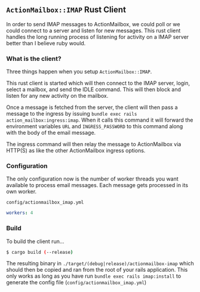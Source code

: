 ## `ActionMailbox::IMAP` Rust Client

In order to send IMAP messages to ActionMailbox, we could poll or we could connect to a server and listen for new messages. This rust client handles the long running process of listening for activity on a IMAP server better than I believe ruby would.

### What is the client?

Three things happen when you setup `ActionMailbox::IMAP`.

This rust client is started which will then connect to the IMAP server, login, select a mailbox, and send the IDLE command. This will then block and listen for any new activity on the mailbox.

Once a message is fetched from the server, the client will then pass a message to the ingress by issuing `bundle exec rails action_mailbox:ingress:imap`. When it calls this command it will forward the environment variables `URL` and `INGRESS_PASSWORD` to this command along with the body of the email message.

The ingress command will then relay the message to ActionMailbox via HTTP(S) as like the other ActionMailbox ingress options.

### Configuration

The only configuration now is the number of worker threads you want available to process email messages. Each message gets processed in its own worker.

`config/actionmailbox_imap.yml`
```yaml
workers: 4
```
### Build

To build the client run...

```sh
$ cargo build (--release)
```

The resulting binary in `./target/(debug|release)/actionmailbox-imap` which should then be copied and ran from the root of your rails application. This only works as long as you have run `bundle exec rails imap:install` to generate the config file (`config/actionmailbox_imap.yml`)

